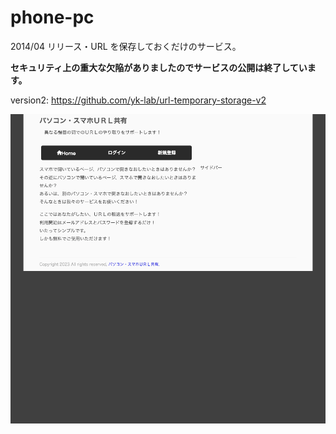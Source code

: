 # phone-pc

2014/04 リリース・URL を保存しておくだけのサービス。

**セキュリティ上の重大な欠陥がありましたのでサービスの公開は終了しています。**

version2: https://github.com/yk-lab/url-temporary-storage-v2

![TOPページ](./docs/top.png)
